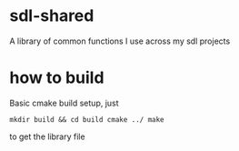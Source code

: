 # sdl-shared
A library of common functions I use across my sdl projects

# how to build
Basic cmake build setup, just

`mkdir build && cd build
cmake ../
make`

to get the library file
